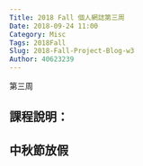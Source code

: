```yaml
---
Title: 2018 Fall 個人網誌第三周
Date: 2018-09-24 11:00
Category: Misc
Tags: 2018Fall
Slug: 2018-Fall-Project-Blog-w3
Author: 40623239
---
```


第三周

<!-- PELICAN_END_SUMMARY -->

課程說明：
----
中秋節放假
----
